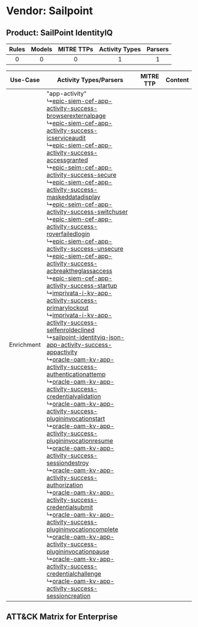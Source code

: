 Vendor: Sailpoint
=================
Product: SailPoint IdentityIQ
-----------------------------
| Rules | Models | MITRE TTPs | Activity Types | Parsers |
|:-----:|:------:|:----------:|:--------------:|:-------:|
|   0   |   0    |     0      |       1        |    1    |

|  Use-Case  | Activity Types/Parsers    | MITRE TTP | Content    |
|:----------:| ---- | --------- | ---- |
| Enrichment |  "app-activity"<br> ↳[epic-siem-cef-app-activity-success-browserexternalpage](Ps/pC_epicsiemcefappactivitysuccessbrowserexternalpage.md)<br> ↳[epic-siem-cef-app-activity-success-icserviceaudit](Ps/pC_epicsiemcefappactivitysuccessicserviceaudit.md)<br> ↳[epic-siem-cef-app-activity-success-accessgranted](Ps/pC_epicsiemcefappactivitysuccessaccessgranted.md)<br> ↳[epic-seim-cef-app-activity-success-secure](Ps/pC_epicseimcefappactivitysuccesssecure.md)<br> ↳[epic-siem-cef-app-activity-success-maskeddatadisplay](Ps/pC_epicsiemcefappactivitysuccessmaskeddatadisplay.md)<br> ↳[epic-seim-cef-app-activity-success-switchuser](Ps/pC_epicseimcefappactivitysuccessswitchuser.md)<br> ↳[epic-siem-cef-app-activity-success-roverfailedlogin](Ps/pC_epicsiemcefappactivitysuccessroverfailedlogin.md)<br> ↳[epic-siem-cef-app-activity-success-unsecure](Ps/pC_epicsiemcefappactivitysuccessunsecure.md)<br> ↳[epic-siem-cef-app-activity-success-acbreaktheglassaccess](Ps/pC_epicsiemcefappactivitysuccessacbreaktheglassaccess.md)<br> ↳[epic-siem-cef-app-activity-success-startup](Ps/pC_epicsiemcefappactivitysuccessstartup.md)<br> ↳[imprivata-i-kv-app-activity-success-primarylockout](Ps/pC_imprivataikvappactivitysuccessprimarylockout.md)<br> ↳[imprivata-i-kv-app-activity-success-selfenroldeclined](Ps/pC_imprivataikvappactivitysuccessselfenroldeclined.md)<br> ↳[sailpoint-identityiq-json-app-activity-success-appactivity](Ps/pC_sailpointidentityiqjsonappactivitysuccessappactivity.md)<br> ↳[oracle-oam-kv-app-activity-success-authenticationattemp](Ps/pC_oracleoamkvappactivitysuccessauthenticationattemp.md)<br> ↳[oracle-oam-kv-app-activity-success-credentialvalidation](Ps/pC_oracleoamkvappactivitysuccesscredentialvalidation.md)<br> ↳[oracle-oam-kv-app-activity-success-plugininvocationstart](Ps/pC_oracleoamkvappactivitysuccessplugininvocationstart.md)<br> ↳[oracle-oam-kv-app-activity-success-plugininvocationresume](Ps/pC_oracleoamkvappactivitysuccessplugininvocationresume.md)<br> ↳[oracle-oam-kv-app-activity-success-sessiondestroy](Ps/pC_oracleoamkvappactivitysuccesssessiondestroy.md)<br> ↳[oracle-oam-kv-app-activity-success-authorization](Ps/pC_oracleoamkvappactivitysuccessauthorization.md)<br> ↳[oracle-oam-kv-app-activity-success-credentialsubmit](Ps/pC_oracleoamkvappactivitysuccesscredentialsubmit.md)<br> ↳[oracle-oam-kv-app-activity-success-plugininvocationcomplete](Ps/pC_oracleoamkvappactivitysuccessplugininvocationcomplete.md)<br> ↳[oracle-oam-kv-app-activity-success-plugininvocationpause](Ps/pC_oracleoamkvappactivitysuccessplugininvocationpause.md)<br> ↳[oracle-oam-kv-app-activity-success-credentialchallenge](Ps/pC_oracleoamkvappactivitysuccesscredentialchallenge.md)<br> ↳[oracle-oam-kv-app-activity-success-sessioncreation](Ps/pC_oracleoamkvappactivitysuccesssessioncreation.md)<br> |    | [](RM/r_m_sailpoint_sailpoint_identityiq_Enrichment.md) |

ATT&CK Matrix for Enterprise
----------------------------
